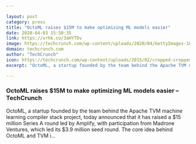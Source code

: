 ```yaml
---

layout: post
category: press
title: "OctoML raises $15M to make optimizing ML models easier"
date: 2020-04-03 15:50:35
link: https://vrhk.co/3aHYTOv
image: https://techcrunch.com/wp-content/uploads/2020/04/GettyImages-188032996.jpg?w=707
domain: techcrunch.com
author: "TechCrunch"
icon: https://techcrunch.com/wp-content/uploads/2015/02/cropped-cropped-favicon-gradient.png?w=180
excerpt: "OctoML, a startup founded by the team behind the Apache TVM machine learning compiler stack project, today announced that it has raised a $15 million Series A round led by Amplify, with participation from Madrone Ventures, which led its $3.9 million seed round. The core idea behind OctoML and TVM i…"

---
```


### OctoML raises $15M to make optimizing ML models easier – TechCrunch

OctoML, a startup founded by the team behind the Apache TVM machine learning compiler stack project, today announced that it has raised a $15 million Series A round led by Amplify, with participation from Madrone Ventures, which led its $3.9 million seed round. The core idea behind OctoML and TVM i…